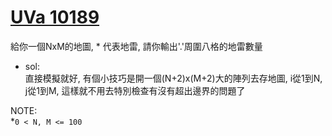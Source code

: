 # [UVa 10189](https://vjudge.net/problem/UVA-10189)

給你一個NxM的地圖, * 代表地雷, 請你輸出'.'周圍八格的地雷數量  

* sol:  
  直接模擬就好, 有個小技巧是開一個(N+2)x(M+2)大的陣列去存地圖, i從1到N, j從1到M, 這樣就不用去特別檢查有沒有超出邊界的問題了  
  
NOTE:  
  *`0 < N, M <= 100`
